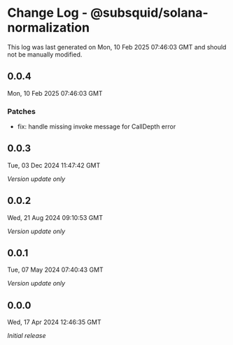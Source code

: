 # Change Log - @subsquid/solana-normalization

This log was last generated on Mon, 10 Feb 2025 07:46:03 GMT and should not be manually modified.

## 0.0.4
Mon, 10 Feb 2025 07:46:03 GMT

### Patches

- fix: handle missing invoke message for CallDepth error

## 0.0.3
Tue, 03 Dec 2024 11:47:42 GMT

_Version update only_

## 0.0.2
Wed, 21 Aug 2024 09:10:53 GMT

_Version update only_

## 0.0.1
Tue, 07 May 2024 07:40:43 GMT

_Version update only_

## 0.0.0
Wed, 17 Apr 2024 12:46:35 GMT

_Initial release_

